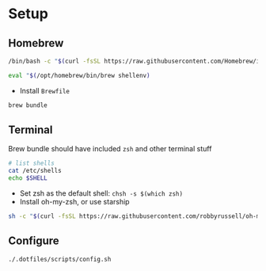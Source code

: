 # Setup

## Homebrew

```bash
/bin/bash -c "$(curl -fsSL https://raw.githubusercontent.com/Homebrew/install/HEAD/install.sh)"

eval "$(/opt/homebrew/bin/brew shellenv)
```

- Install `Brewfile`

```bash
brew bundle
```

## Terminal

Brew bundle should have included `zsh` and other terminal stuff

```bash
# list shells
cat /etc/shells
echo $SHELL
```

- Set zsh as the default shell: `chsh -s $(which zsh)`
- Install oh-my-zsh, or use starship

```bash
sh -c "$(curl -fsSL https://raw.githubusercontent.com/robbyrussell/oh-my-zsh/master/tools/install.sh)"
```

## Configure

```bash
./.dotfiles/scripts/config.sh
```
